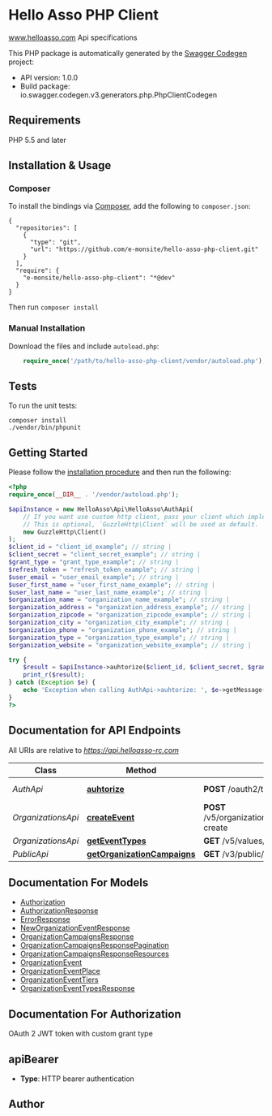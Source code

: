 # Hello Asso PHP Client
www.helloasso.com Api specifications

This PHP package is automatically generated by the [Swagger Codegen](https://github.com/swagger-api/swagger-codegen) project:

- API version: 1.0.0
- Build package: io.swagger.codegen.v3.generators.php.PhpClientCodegen

## Requirements

PHP 5.5 and later

## Installation & Usage
### Composer

To install the bindings via [Composer](http://getcomposer.org/), add the following to `composer.json`:

```
{
  "repositories": [
    {
      "type": "git",
      "url": "https://github.com/e-monsite/hello-asso-php-client.git"
    }
  ],
  "require": {
    "e-monsite/hello-asso-php-client": "*@dev"
  }
}
```

Then run `composer install`

### Manual Installation

Download the files and include `autoload.php`:

```php
    require_once('/path/to/hello-asso-php-client/vendor/autoload.php');
```

## Tests

To run the unit tests:

```
composer install
./vendor/bin/phpunit
```

## Getting Started

Please follow the [installation procedure](#installation--usage) and then run the following:

```php
<?php
require_once(__DIR__ . '/vendor/autoload.php');

$apiInstance = new HelloAsso\Api\HelloAsso\AuthApi(
    // If you want use custom http client, pass your client which implements `GuzzleHttp\ClientInterface`.
    // This is optional, `GuzzleHttp\Client` will be used as default.
    new GuzzleHttp\Client()
);
$client_id = "client_id_example"; // string | 
$client_secret = "client_secret_example"; // string | 
$grant_type = "grant_type_example"; // string | 
$refresh_token = "refresh_token_example"; // string | 
$user_email = "user_email_example"; // string | 
$user_first_name = "user_first_name_example"; // string | 
$user_last_name = "user_last_name_example"; // string | 
$organization_name = "organization_name_example"; // string | 
$organization_address = "organization_address_example"; // string | 
$organization_zipcode = "organization_zipcode_example"; // string | 
$organization_city = "organization_city_example"; // string | 
$organization_phone = "organization_phone_example"; // string | 
$organization_type = "organization_type_example"; // string | 
$organization_website = "organization_website_example"; // string | 

try {
    $result = $apiInstance->auhtorize($client_id, $client_secret, $grant_type, $refresh_token, $user_email, $user_first_name, $user_last_name, $organization_name, $organization_address, $organization_zipcode, $organization_city, $organization_phone, $organization_type, $organization_website);
    print_r($result);
} catch (Exception $e) {
    echo 'Exception when calling AuthApi->auhtorize: ', $e->getMessage(), PHP_EOL;
}
?>
```

## Documentation for API Endpoints

All URIs are relative to *https://api.helloasso-rc.com*

Class | Method | HTTP request | Description
------------ | ------------- | ------------- | -------------
*AuthApi* | [**auhtorize**](docs/Api/AuthApi.md#auhtorize) | **POST** /oauth2/token | Authorization request
*OrganizationsApi* | [**createEvent**](docs/Api/OrganizationsApi.md#createevent) | **POST** /v5/organizations/{organization_slug}/forms/events/action/quick-create | 
*OrganizationsApi* | [**getEventTypes**](docs/Api/OrganizationsApi.md#geteventtypes) | **GET** /v5/values/form/event/types | 
*PublicApi* | [**getOrganizationCampaigns**](docs/Api/PublicApi.md#getorganizationcampaigns) | **GET** /v3/public/organizations/{organization_slug}/campaigns.json | 

## Documentation For Models

 - [Authorization](docs/Model/Authorization.md)
 - [AuthorizationResponse](docs/Model/AuthorizationResponse.md)
 - [ErrorResponse](docs/Model/ErrorResponse.md)
 - [NewOrganizationEventResponse](docs/Model/NewOrganizationEventResponse.md)
 - [OrganizationCampaignsResponse](docs/Model/OrganizationCampaignsResponse.md)
 - [OrganizationCampaignsResponsePagination](docs/Model/OrganizationCampaignsResponsePagination.md)
 - [OrganizationCampaignsResponseResources](docs/Model/OrganizationCampaignsResponseResources.md)
 - [OrganizationEvent](docs/Model/OrganizationEvent.md)
 - [OrganizationEventPlace](docs/Model/OrganizationEventPlace.md)
 - [OrganizationEventTiers](docs/Model/OrganizationEventTiers.md)
 - [OrganizationEventTypesResponse](docs/Model/OrganizationEventTypesResponse.md)

## Documentation For Authorization

OAuth 2 JWT token with custom grant type


## apiBearer

- **Type**: HTTP bearer authentication


## Author



